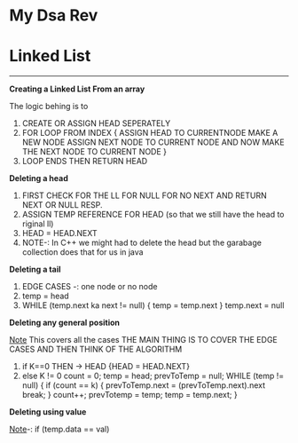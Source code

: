# My Dsa Rev

# Linked List

****

**Creating a Linked List From an array**

The logic behing is to
1. CREATE OR ASSIGN HEAD SEPERATELY
2. FOR LOOP FROM INDEX
   {
   ASSIGN HEAD TO CURRENTNODE
   MAKE A NEW NODE
   ASSIGN NEXT NODE TO CURRENT NODE
   AND NOW MAKE THE NEXT NODE TO CURRENT NODE
   }
3. LOOP ENDS THEN RETURN HEAD
   
**Deleting a head**

1. FIRST CHECK FOR THE LL FOR NULL FOR NO NEXT AND RETURN NEXT OR NULL RESP.
2. ASSIGN TEMP REFERENCE FOR HEAD (so that we still have the head to riginal ll)
3. HEAD = HEAD.NEXT
4. NOTE-: In C++ we might had to delete the head but the garabage collection does that for us in java
   
**Deleting a tail**

1. EDGE CASES -: one node or no node
2. temp = head
3. WHILE (temp.next ka next != null) {
   temp = temp.next
   }
   temp.next = null
   
**Deleting any general position**

[Note]()
This covers all the cases
THE MAIN THING IS TO COVER THE EDGE CASES AND THEN THINK OF THE ALGORITHM
1. if K==0
THEN -> HEAD {HEAD = HEAD.NEXT}
2. else K != 0
   count = 0; temp = head; prevToTemp = null;
   WHILE (temp != null) {
   if (count == k) {
      prevToTemp.next = (prevToTemp.next).next
      break;
   }
   count++;
   prevTotemp = temp;
   temp = temp.next;
   }
   
**Deleting using value**

[Note]()-: if (temp.data == val)
